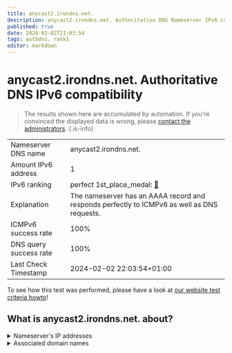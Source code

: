 ```yaml
---
title: anycast2.irondns.net.
description: anycast2.irondns.net. Authoritative DNS Nameserver IPv6 compatibility
published: true
date: 2024-02-02T21:03:54
tags: authdns, rank1
editor: markdown
---
```


# anycast2.irondns.net. Authoritative DNS IPv6 compatibility

> The results shown here are accumulated by automation. If you're convinced the displayed data is wrong, please [contact the administrators](/howto/chat). 
{.is-info}




|   |   |
| - | - |
| Nameserver DNS name | anycast2.irondns.net.
| Amount IPv6 address | 1
| IPv6 ranking | perfect 1st_place_medal: [🔗](/howto/ranking) |
| Explanation | The nameserver has an AAAA record and responds perfectly to ICMPv6 as well as DNS requests. |
| ICMPv6 success rate | 100%|
| DNS query success rate | 100% |
| Last Check Timestamp | 2024-02-02 22:03:54+01:00 |

To see how this test was performed, please have a look at [our website test criteria howto](/howto/testcriteria/authdns)!


## What is anycast2.irondns.net. about?




<details>
<summary>Nameserver's IP addresses</summary>

2a01:5b0:5::5

</details>



<details>
<summary>Associated domain names</summary>

www.netaachen.de

</details>
